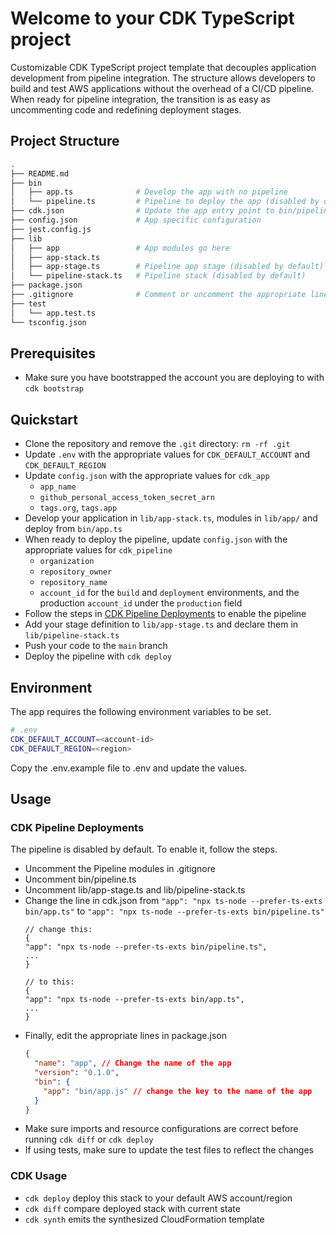 # Welcome to your CDK TypeScript project

Customizable CDK TypeScript project template that decouples application development from pipeline integration. The structure allows developers to build and test AWS applications without the overhead of a CI/CD pipeline. When ready for pipeline integration, the transition is as easy as uncommenting code and redefining deployment stages.

## Project Structure
```bash
.
├── README.md
├── bin
│   ├── app.ts              # Develop the app with no pipeline
│   └── pipeline.ts         # Pipeline to deploy the app (disabled by default)
├── cdk.json                # Update the app entry point to bin/pipeline.ts to enable pipeline
├── config.json             # App specific configuration
├── jest.config.js
├── lib
│   ├── app                 # App modules go here
│   ├── app-stack.ts
│   ├── app-stage.ts        # Pipeline app stage (disabled by default)
│   └── pipeline-stack.ts   # Pipeline stack (disabled by default)
├── package.json
├── .gitignore              # Comment or uncomment the appropriate lines to avoid committing secrets
├── test
│   └── app.test.ts
└── tsconfig.json
```

## Prerequisites
<!-- TODO docs link -->
* Make sure you have bootstrapped the account you are deploying to with `cdk bootstrap`

## Quickstart
* Clone the repository and remove the `.git` directory: `rm -rf .git`
* Update `.env` with the appropriate values for `CDK_DEFAULT_ACCOUNT` and `CDK_DEFAULT_REGION`
* Update `config.json` with the appropriate values for `cdk_app`
    * `app_name`
    * `github_personal_access_token_secret_arn`
    * `tags.org`, `tags.app`
* Develop your application in `lib/app-stack.ts`, modules in `lib/app/` and deploy from `bin/app.ts`
* When ready to deploy the pipeline, update `config.json` with the appropriate values for `cdk_pipeline`
    * `organization`
    * `repository_owner`
    * `repository_name`
    * `account_id` for the `build` and `deployment` environments, and the production `account_id` under the `production` field
* Follow the steps in [CDK Pipeline Deployments](#cdk-pipeline-deployments) to enable the pipeline
* Add your stage definition to `lib/app-stage.ts` and declare them in `lib/pipeline-stack.ts`
* Push your code to the `main` branch
* Deploy the pipeline with `cdk deploy`

## Environment
The app requires the following environment variables to be set.
```bash
# .env
CDK_DEFAULT_ACCOUNT=<account-id>
CDK_DEFAULT_REGION=<region>
```
Copy the .env.example file to .env and update the values.

## Usage

### CDK Pipeline Deployments
The pipeline is disabled by default. To enable it, follow the steps.
* Uncomment the Pipeline modules in .gitignore
* Uncomment bin/pipeline.ts
* Uncomment lib/app-stage.ts and lib/pipeline-stack.ts
* Change the line in cdk.json from `"app": "npx ts-node --prefer-ts-exts bin/app.ts"` to `"app": "npx ts-node --prefer-ts-exts bin/pipeline.ts"`
    ```tsx
    // change this:
    {
    "app": "npx ts-node --prefer-ts-exts bin/pipeline.ts",
    ...
    }

    // to this:
    {
    "app": "npx ts-node --prefer-ts-exts bin/app.ts",
    ...
    }
    ```
* Finally, edit the appropriate lines in package.json
    ```json
    {
      "name": "app", // Change the name of the app
      "version": "0.1.0",
      "bin": {
        "app": "bin/app.js" // change the key to the name of the app
      }
    }
    ```
* Make sure imports and resource configurations are correct before running `cdk diff` or `cdk deploy`
* If using tests, make sure to update the test files to reflect the changes

### CDK Usage

* `cdk deploy`      deploy this stack to your default AWS account/region
* `cdk diff`        compare deployed stack with current state
* `cdk synth`       emits the synthesized CloudFormation template